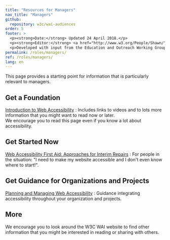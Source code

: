 ```yaml
---
title: "Resources for Managers"
nav_title: "Managers"
github:
  repository: w3c/wai-audiences
order: 5
footer: >
  <p><strong>Date:</strong> Updated 24 April 2018.</p>
  <p><strong>Editor:</strong> <a href="http://www.w3.org/People/Shawn/">Shawn Lawton Henry</a>.</p>
  <p>Developed with input from the Education and Outreach Working Group (<a href="http://www.w3.org/WAI/EO/">EOWG</a>).</p>
permalink: /roles/managers/
ref: /roles/managers/
lang: en
---
```


This page provides a starting point for information that is particularly relevant to managers.

## Get a Foundation

[Introduction to Web Accessibility](/fundamentals/accessibility-intro/)
: Includes links to videos and to lots more information that you might want to read now or later.<br/>We encourage you to read this page even if you know a lot about accessibility.

## Get Started Now

[Web Accessibility First Aid: Approaches for Interim Repairs](/planning/interim-repairs/)
: For people in the situation: "I need to make my website accessible and I don't even know where to start!".

## Get Guidance for Organizations and Projects

[Planning and Managing Web Accessibility](/planning-and-managing/)
: Guidance integrating accessibility throughout your organization and projects.

## More

We encourage you to look around the W3C WAI website to find other information that you might be interested in reading or sharing with others.
